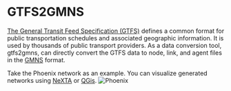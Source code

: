 # GTFS2GMNS
 
[The General Transit Feed Specification (GTFS)](https://gtfs.org/) defines a common format for public transportation schedules and associated geographic information. It is used by thousands of public transport providers. As a data conversion tool, gtfs2gmns, can directly convert the GTFS data to node, link, and agent files in the [GMNS](https://github.com/zephyr-data-specs/GMNS) format.

Take the Phoenix network as an example. You can visualize generated networks using [NeXTA](https://github.com/xzhou99/NeXTA-GMNS) or [QGis](https://qgis.org/en/site/).
![Phoenix](https://github.com/xtHuang0927/GTFS2GMNS/blob/main/test/NeXTA.PNG)
